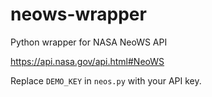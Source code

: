 # neows-wrapper

Python wrapper for NASA NeoWS API

https://api.nasa.gov/api.html#NeoWS

Replace `DEMO_KEY` in `neos.py` with
your API key.

